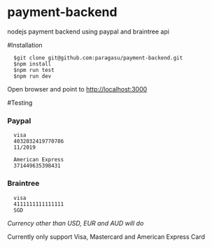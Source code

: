 # payment-backend
nodejs payment backend using paypal and braintree api


#Installation
```
  $git clone git@github.com:paragasu/payment-backend.git
  $npm install
  $npm run test
  $npm run dev
```
Open browser and point to [http://localhost:3000](http://localhost:3000)


#Testing
### Paypal
```
  visa
  4032032419770786 
  11/2019

  American Express
  371449635398431
```

### Braintree 
```
  visa
  4111111111111111
  SGD 
```
_Currency other than USD, EUR and AUD will do_

Currently only support Visa, Mastercard and American Express Card

